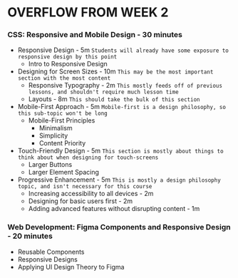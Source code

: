 




# OVERFLOW FROM WEEK 2


### CSS: Responsive and Mobile Design - 30 minutes
* Responsive Design - 5m `Students will already have some exposure to responsive design by this point`
	* Intro to Responsive Design
* Designing for Screen Sizes - 10m `This may be the most important section with the most content`
	* Responsive Typography - 2m `This mostly feeds off of previous lessons, and shouldn't require much lesson time`
	* Layouts - 8m `This should take the bulk of this section`
* Mobile-First Approach - 5m `Mobile-first is a design philosophy, so this sub-topic won't be long`
	* Mobile-First Principles
		* Minimalism
		* Simplicity
		* Content Priority
* Touch-Friendly Design - 5m `This section is mostly about things to think about when designing for touch-screens`
	* Larger Buttons
	* Larger Element Spacing
* Progressive Enhancement - 5m `This is mostly a design philosophy topic, and isn't necessary for this course`
	* Increasing accessibility to all devices - 2m
	* Designing for basic users first - 2m
	* Adding advanced features without disrupting content - 1m

### Web Development: Figma Components and Responsive Design - 20 minutes
* Reusable Components
* Responsive Designs
* Applying UI Design Theory to Figma